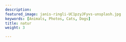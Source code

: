 ```yaml
---
description: 
featured_image: janis-ringli-UC1pzyJFyvs-unsplash.jpg
keywords: [Animals, Photos, Cats, Dogs]
title: natur
weight: 3

---
```

